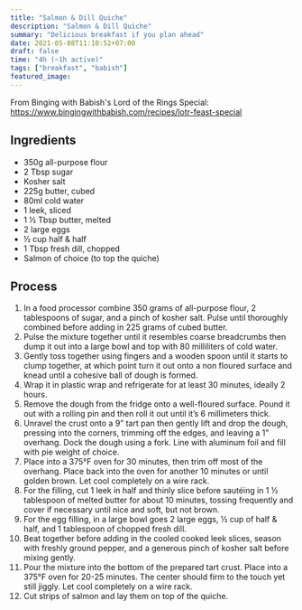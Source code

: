 ```yaml
---
title: "Salmon & Dill Quiche"
description: "Salmon & Dill Quiche"
summary: "Delicious breakfast if you plan ahead"
date: 2021-05-08T11:10:52+07:00
draft: false
time: "4h (~1h active)"
tags: ["breakfast", "babish"]
featured_image: 
---
```


From Binging with Babish's Lord of the Rings Special: https://www.bingingwithbabish.com/recipes/lotr-feast-special

## Ingredients

- 350g all-purpose flour
- 2 Tbsp sugar
- Kosher salt 
- 225g butter, cubed 
- 80ml cold water
- 1 leek, sliced
- 1 ½ Tbsp butter, melted
- 2 large eggs
- ½ cup half & half
- 1 Tbsp fresh dill, chopped
- Salmon of choice (to top the quiche)

## Process

1. In a food processor combine 350 grams of all-purpose flour, 2 tablespoons of sugar, and a pinch of kosher salt. Pulse until thoroughly combined before adding in 225 grams of cubed butter. 
1. Pulse the mixture together until it resembles coarse breadcrumbs then dump it out into a large bowl and top with 80 milliliters of cold water. 
1. Gently toss together using fingers and a wooden spoon until it starts to clump together, at which point turn it out onto a non floured surface and knead until a cohesive ball of dough is formed. 
1. Wrap it in plastic wrap and refrigerate for at least 30 minutes, ideally 2 hours. 
1. Remove the dough from the fridge onto a well-floured surface. Pound it out with a rolling pin and then roll it out until it’s 6 millimeters thick.
1. Unravel the crust onto a 9” tart pan then gently lift and drop the dough, pressing into the corners, trimming off the edges, and leaving a 1” overhang. Dock the dough using a fork. Line with aluminum foil and fill with pie weight of choice. 
1. Place into a 375°F oven for 30 minutes, then trim off most of the overhang. Place back into the oven for another 10 minutes or until golden brown. Let cool completely on a wire rack.
1. For the filling, cut 1 leek in half and thinly slice before sautéing in 1 ½ tablespoon of melted butter for about 10 minutes, tossing frequently and cover if necessary until nice and soft, but not brown. 
1. For the egg filling, in a large bowl goes 2 large eggs, ½ cup of half & half, and 1 tablespoon of chopped fresh dill. 
1. Beat together before adding in the cooled cooked leek slices, season with freshly ground pepper, and a generous pinch of kosher salt before mixing gently. 
1. Pour the mixture into the bottom of the prepared tart crust. Place into a 375°F oven for 20-25 minutes. The center should firm to the touch yet still jiggly. Let cool completely on a wire rack. 
1. Cut strips of salmon and lay them on top of the quiche.
